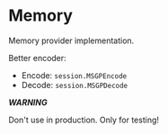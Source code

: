 # Memory

Memory provider implementation.

Better encoder:

- Encode: `session.MSGPEncode`
- Decode: `session.MSGPDecode`

**_WARNING_**

Don't use in production. Only for testing!
